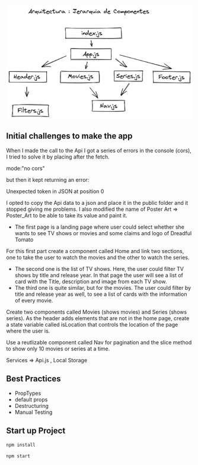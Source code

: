 ![](src/assets/componentes.png)

## Initial challenges to make the app

When I made the call to the Api I got a series of errors in the console (cors), I tried to solve it by placing after the fetch.

mode:"no cors"

but then it kept returning an error:

Unexpected token in JSON at position 0

I opted to copy the Api data to a json and place it in the public folder and it stopped giving me problems. I also modified the name of Poster Art => Poster_Art to be able to take its value and paint it.

* The first page is a landing page where user could select whether she wants to see TV shows or movies and some claims and logo of Dreadful Tomato

For this first part create a component called Home and link two sections, one to take the user to watch the movies and the other to watch the series.

* The second one is the list of TV shows. Here, the user could filter TV shows by title and
 release year. In that page the user will see a list of card with the Title, description
 and image from each TV show. 
* The third one is quite similar, but for the movies. The user could filter by title and
 release year as well, to see a list of cards with the information of every movie.

Create two components called Movies (shows movies) and Series (shows series).
As the header adds elements that are not in the home page, create a state variable called isLocation that controls the location of the page where the user is.

Use a reutlizable component called Nav for pagination and the slice method to show only 10 movies or series at a time.

Services => Api.js , Local Storage

## Best Practices
- PropTypes
- default props
- Destructuring
- Manual Testing

## Start up Project

``` 
npm install 
```

```
npm start
